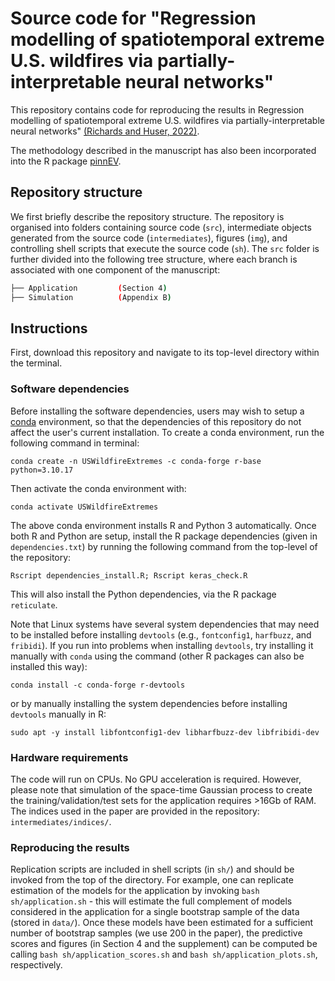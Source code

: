 # Source code for "Regression modelling of spatiotemporal extreme U.S. wildfires via partially-interpretable neural networks"

This repository contains code for reproducing the results in Regression modelling of spatiotemporal extreme U.S. wildfires via partially-interpretable neural networks" [(Richards and Huser, 2022)](https://arxiv.org/abs/2208.07581).

The methodology described in the manuscript has also been incorporated into the R package [pinnEV](https://github.com/Jbrich95/pinnEV).

## Repository structure

We first briefly describe the repository structure. The repository is organised into folders containing source code (`src`), intermediate objects generated from the source code (`intermediates`), figures (`img`), and controlling shell scripts that execute the source code (`sh`). The `src` folder is further divided into the following tree structure, where each branch is associated with one component of the manuscript:

```bash
├── Application         (Section 4)
├── Simulation          (Appendix B)
```

## Instructions

First, download this repository and navigate to its top-level directory within the terminal.

### Software dependencies

Before installing the software dependencies, users may wish to setup a [conda](https://docs.conda.io/projects/conda/en/latest/user-guide/install/linux.html) environment, so that the dependencies of this repository do not affect the user's current installation. To create a conda environment, run the following command in terminal:

```
conda create -n USWildfireExtremes -c conda-forge r-base python=3.10.17
```

Then activate the conda environment with:

```
conda activate USWildfireExtremes
```

The above conda environment installs R and Python 3 automatically. Once both R and Python are setup, install the R package dependencies (given in `dependencies.txt`) by running the following command from the top-level of the repository:

```
Rscript dependencies_install.R; Rscript keras_check.R 
```
This will also install the Python dependencies, via the R package `reticulate`.

Note that Linux systems have several system dependencies that may need to be installed before installing `devtools` (e.g., `fontconfig1`, `harfbuzz`, and `fribidi`). If you run into problems when installing `devtools`, try installing it manually with  `conda` using the command (other R packages can also be installed this way):

```
conda install -c conda-forge r-devtools
```

or by manually installing the system dependencies before installing `devtools` manually in R:

```
sudo apt -y install libfontconfig1-dev libharfbuzz-dev libfribidi-dev
```


### Hardware requirements

The code will run on CPUs. No GPU acceleration is required. However, please note that simulation of the space-time Gaussian process to create the training/validation/test sets for the application requires >16Gb of RAM. The indices used in the paper are provided in the repository: `intermediates/indices/`.

### Reproducing the results

Replication scripts are included in shell scripts (in `sh/`) and should be invoked from the top of the directory. For example, one can replicate estimation of the models for the application by invoking `bash sh/application.sh` - this will estimate the full complement of models considered in the application for a single bootstrap sample of the data (stored in `data/`). Once these models have been estimated for a sufficient number of bootstrap samples (we use 200 in the paper), the predictive scores and figures (in Section 4 and the supplement) can be computed be calling `bash sh/application_scores.sh` and `bash sh/application_plots.sh`, respectively. 
